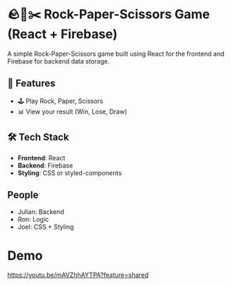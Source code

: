 # 🪨📄✂️ Rock-Paper-Scissors Game (React + Firebase)

A simple Rock-Paper-Scissors game built using React for the frontend and Firebase for backend data storage.

## 🚀 Features

- 🕹️ Play Rock, Paper, Scissors 
- 📊 View your result (Win, Lose, Draw)

## 🛠️ Tech Stack

- **Frontend**: React 
- **Backend**: Firebase 
- **Styling**: CSS or styled-components

## People
- Julian: Backend  
- Ron: Logic  
- Joel: CSS + Styling  

# Demo
https://youtu.be/mAVZhhAYTPA?feature=shared
